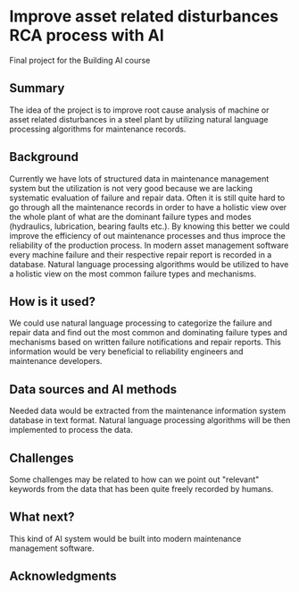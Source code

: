 
# Improve asset related disturbances RCA process with AI

Final project for the Building AI course

## Summary

The idea of the project is to improve root cause analysis of machine or asset related disturbances in a steel plant by utilizing natural language processing algorithms for maintenance records. 


## Background

Currently we have lots of structured data in maintenance management system but the utilization is not very good because we are lacking systematic evaluation of failure and repair data. Often it is still quite hard to go through all the maintenance records in order to have a holistic view over the whole plant of what are the dominant failure types and modes (hydraulics, lubrication, bearing faults etc.). By knowing this better we could improve the efficiency of out maintenance processes and thus improce the reliability of the production process. In modern asset management software every machine failure and their respective repair report is recorded in a database. Natural language processing algorithms would be utilized to have a holistic view on the most common failure types and mechanisms.


## How is it used?

We could use natural language processing to categorize the failure and repair data and find out the most common and dominating failure types and mechanisms based on written failure notifications and repair reports. This information would be very beneficial to reliability engineers and maintenance developers.


## Data sources and AI methods

Needed data would be extracted from the maintenance information system database in text format. Natural language processing algorithms will be then implemented to process the data.

## Challenges

Some challenges may be related to how can we point out "relevant" keywords from the data that has been quite freely recorded by humans.

## What next?

This kind of AI system would be built into modern maintenance management software.

## Acknowledgments

